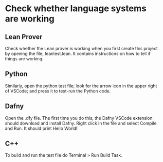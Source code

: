 # Check whether language systems are working

## Lean Prover

Check whether the Lean prover is working when you first create this project by opening the file, leantest.lean. It contains instructions on how to tell if things are working. 

## Python

Similarly, open the python test file; look for the arrow icon in the upper right of VSCode; and press it to test-run the Python code.

## Dafny

Open the .dfy file. The first time you do this, the Dafny VSCode extension should download and install Dafny. Right click in the file and select Compile and Run. It should print Hello World!

## C++

To build and run the test file do Terminal > Run Build Task.